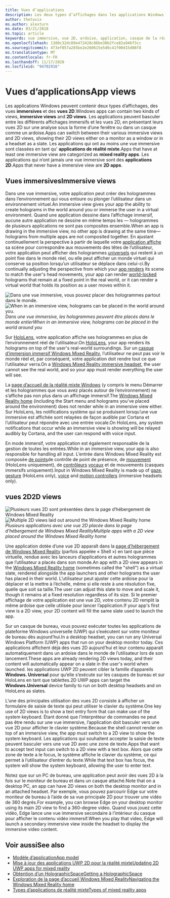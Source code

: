 ```yaml
---
title: Vues d’applications
description: Les deux types d’affichages dans les applications Windows Mixed Reality sont des vues immersives et des vues 2D.
author: thetuvix
ms.author: alexturn
ms.date: 03/21/2018
ms.topic: article
keywords: vue immersive, vue 2D, ardoise, application, casque de la réalité mixte, casque de réalité mixte, casque de réalité virtuelle, HoloLens, MRTK, boîte à outils de réalité mixte
ms.openlocfilehash: 1380c32dc89e472428c86be30b2fce82a946f3cc
ms.sourcegitcommit: 4f3ef057a285be2e260615e5d6c41f00d15d08f8
ms.translationtype: MT
ms.contentlocale: fr-FR
ms.lasthandoff: 11/17/2020
ms.locfileid: "94702916"
---
```

# <a name="app-views"></a><span data-ttu-id="5ea16-104">Vues d’applications</span><span class="sxs-lookup"><span data-stu-id="5ea16-104">App views</span></span>

<span data-ttu-id="5ea16-105">Les applications Windows peuvent contenir deux types d’affichages, des vues **immersives** et des **vues 2D**.</span><span class="sxs-lookup"><span data-stu-id="5ea16-105">Windows apps can contain two kinds of views, **immersive views** and **2D views**.</span></span> <span data-ttu-id="5ea16-106">Les applications peuvent basculer entre les différents affichages immersifs et les vues 2D, en présentant leurs vues 2D sur une analyse sous la forme d’une fenêtre ou dans un casque comme un ardoise.</span><span class="sxs-lookup"><span data-stu-id="5ea16-106">Apps can switch between their various immersive views and 2D views, showing their 2D views either on a monitor as a window or in a headset as a slate.</span></span> <span data-ttu-id="5ea16-107">Les applications qui ont au moins une vue immersive sont classées en tant qu' **applications de réalité mixte**.</span><span class="sxs-lookup"><span data-stu-id="5ea16-107">Apps that have at least one immersive view are categorized as **mixed reality apps**.</span></span> <span data-ttu-id="5ea16-108">Les applications qui n’ont jamais une vue immersive sont des **applications 2D**.</span><span class="sxs-lookup"><span data-stu-id="5ea16-108">Apps that never have a immersive view are **2D apps**.</span></span>

## <a name="immersive-views"></a><span data-ttu-id="5ea16-109">Vues immersives</span><span class="sxs-lookup"><span data-stu-id="5ea16-109">Immersive views</span></span>

<span data-ttu-id="5ea16-110">Dans une vue immersive, votre application peut créer des hologrammes dans l’environnement qui vous entoure ou plonger l’utilisateur dans un environnement virtuel.</span><span class="sxs-lookup"><span data-stu-id="5ea16-110">An immersive view gives your app the ability to create holograms in the world around you or immerse the user in a virtual environment.</span></span> <span data-ttu-id="5ea16-111">Quand une application dessine dans l’affichage immersif, aucune autre application ne dessine en même temps les &mdash; hologrammes de plusieurs applications ne sont pas composites ensemble.</span><span class="sxs-lookup"><span data-stu-id="5ea16-111">When an app is drawing in the immersive view, no other app is drawing at the same time&mdash;holograms from multiple apps are not composited together.</span></span> <span data-ttu-id="5ea16-112">En ajustant continuellement la perspective à partir de laquelle votre [application affiche](../develop/platform-capabilities-and-apis/rendering.md) sa scène pour correspondre aux mouvements des têtes de l’utilisateur, votre application peut afficher des hologrammes [universels](coordinate-systems.md) qui restent à un point fixe dans le monde réel, ou elle peut afficher un monde virtuel qui conserve sa position lorsqu’un utilisateur se déplace dans celui-ci.</span><span class="sxs-lookup"><span data-stu-id="5ea16-112">By continually adjusting the perspective from which your [app renders](../develop/platform-capabilities-and-apis/rendering.md) its scene to match the user's head movements, your app can render [world-locked](coordinate-systems.md) holograms that remain at a fixed point in the real world, or it can render a virtual world that holds its position as a user moves within it.</span></span>

<span data-ttu-id="5ea16-113">![Dans une vue immersive, vous pouvez placer des hologrammes partout dans le monde.](images/designoverview-940px.jpg)</span><span class="sxs-lookup"><span data-stu-id="5ea16-113">![When in an immersive view, holograms can be placed in the world around you.](images/designoverview-940px.jpg)</span></span><br>
<span data-ttu-id="5ea16-114">*Dans une vue immersive, les hologrammes peuvent être placés dans le monde entier*</span><span class="sxs-lookup"><span data-stu-id="5ea16-114">*When in an immersive view, holograms can be placed in the world around you*</span></span>

<span data-ttu-id="5ea16-115">Sur [HoloLens](https://docs.microsoft.com/hololens/hololens1-hardware), votre application affiche ses hologrammes en plus de l’environnement réel de l’utilisateur.</span><span class="sxs-lookup"><span data-stu-id="5ea16-115">On [HoloLens](https://docs.microsoft.com/hololens/hololens1-hardware), your app renders its holograms on top of the user's real-world surroundings.</span></span> <span data-ttu-id="5ea16-116">Sur un [casque d’immersion immersif Windows Mixed Reality](../discover/immersive-headset-hardware-details.md), l’utilisateur ne peut pas voir le monde réel et, par conséquent, votre application doit rendre tout ce que l’utilisateur verra.</span><span class="sxs-lookup"><span data-stu-id="5ea16-116">On a [Windows Mixed Reality immersive headset](../discover/immersive-headset-hardware-details.md), the user cannot see the real world, and so your app must render everything the user will see.</span></span>

<span data-ttu-id="5ea16-117">La [page d’accueil de la réalité mixte Windows](../discover/navigating-the-windows-mixed-reality-home.md) (y compris le menu Démarrer et les hologrammes que vous avez placés autour de l’environnement) ne s’affiche pas non plus dans un affichage immersif.</span><span class="sxs-lookup"><span data-stu-id="5ea16-117">The [Windows Mixed Reality home](../discover/navigating-the-windows-mixed-reality-home.md) (including the Start menu and holograms you've placed around the environment) does not render while in an immersive view either.</span></span> <span data-ttu-id="5ea16-118">Sur HoloLens, les notifications système qui se produisent lorsqu’une vue immersive est affichée sont relayées de façon audible par Cortana et l’utilisateur peut répondre avec une entrée vocale.</span><span class="sxs-lookup"><span data-stu-id="5ea16-118">On HoloLens, any system notifications that occur while an immersive view is showing will be relayed audibly by Cortana, and the user can respond with voice input.</span></span>

<span data-ttu-id="5ea16-119">En mode immersif, votre application est également responsable de la gestion de toutes les entrées.</span><span class="sxs-lookup"><span data-stu-id="5ea16-119">While in an immersive view, your app is also responsible for handling all input.</span></span> <span data-ttu-id="5ea16-120">L’entrée dans Windows Mixed Reality est composée [de points](gaze-and-commit.md)de contrôle de point de présence, de [mouvement](gaze-and-commit.md#composite-gestures) (HoloLens uniquement), de [contrôleurs](motion-controllers.md) [vocaux](voice-input.md) et de mouvements (casques immersifs uniquement).</span><span class="sxs-lookup"><span data-stu-id="5ea16-120">Input in Windows Mixed Reality is made up of [gaze](gaze-and-commit.md), [gesture](gaze-and-commit.md#composite-gestures) (HoloLens only), [voice](voice-input.md) and [motion controllers](motion-controllers.md) (immersive headsets only).</span></span>

## <a name="2d-views"></a><span data-ttu-id="5ea16-121">vues 2D</span><span class="sxs-lookup"><span data-stu-id="5ea16-121">2D views</span></span>

<span data-ttu-id="5ea16-122">![Plusieurs vues 2D sont présentées dans la page d’hébergement de Windows Mixed Reality](images/teleportation-940px.png)</span><span class="sxs-lookup"><span data-stu-id="5ea16-122">![Multiple 2D views laid out around the Windows Mixed Reality home](images/teleportation-940px.png)</span></span><br>
<span data-ttu-id="5ea16-123">*Plusieurs applications avec une vue 2D placée dans la page d’hébergement de Windows Mixed Reality*</span><span class="sxs-lookup"><span data-stu-id="5ea16-123">*Multiple apps with a 2D view placed around the Windows Mixed Reality home*</span></span>

<span data-ttu-id="5ea16-124">Une application dotée d’une vue 2D apparaît dans la [page d’hébergement de Windows Mixed Reality](../discover/navigating-the-windows-mixed-reality-home.md) (parfois appelée « Shell ») en tant que pièce virtuelle, rendue avec les lanceurs d’applications et autres hologrammes que l’utilisateur a placés dans son monde.</span><span class="sxs-lookup"><span data-stu-id="5ea16-124">An app with a 2D view appears in the [Windows Mixed Reality home](../discover/navigating-the-windows-mixed-reality-home.md) (sometimes called the "shell") as a virtual slate, rendered alongside the app launchers and other holograms the user has placed in their world.</span></span> <span data-ttu-id="5ea16-125">L’utilisateur peut ajuster cette ardoise pour la déplacer et la mettre à l’échelle, même si elle reste à une résolution fixe, quelle que soit sa taille.</span><span class="sxs-lookup"><span data-stu-id="5ea16-125">The user can adjust this slate to move and scale it, though it remains at a fixed resolution regardless of its size.</span></span> <span data-ttu-id="5ea16-126">Si le premier affichage de votre application est une vue 2D, votre contenu 2D remplit la même ardoise que celle utilisée pour lancer l’application.</span><span class="sxs-lookup"><span data-stu-id="5ea16-126">If your app's first view is a 2D view, your 2D content will fill the same slate used to launch the app.</span></span>

<span data-ttu-id="5ea16-127">Sur un casque de bureau, vous pouvez exécuter toutes les applications de plateforme Windows universelle (UWP) qui s’exécutent sur votre moniteur de bureau dès aujourd’hui.</span><span class="sxs-lookup"><span data-stu-id="5ea16-127">In a desktop headset, you can run any Universal Windows Platform (UWP) apps that run on your desktop monitor today.</span></span> <span data-ttu-id="5ea16-128">Ces applications affichent déjà des vues 2D aujourd’hui et leur contenu apparaît automatiquement dans un ardoise dans le monde de l’utilisateur lors de son lancement.</span><span class="sxs-lookup"><span data-stu-id="5ea16-128">These apps are already rendering 2D views today, and their content will automatically appear on a slate in the user's world when launched.</span></span> <span data-ttu-id="5ea16-129">les applications UWP 2D peuvent cibler la famille d’appareils **Windows. Universal** pour qu’elle s’exécute sur les casques de bureau et sur HoloLens en tant que tablettes.</span><span class="sxs-lookup"><span data-stu-id="5ea16-129">2D UWP apps can target the **Windows.Universal** device family to run on both desktop headsets and on HoloLens as slates.</span></span>

<span data-ttu-id="5ea16-130">L’une des principales utilisation des vues 2D consiste à afficher un formulaire de saisie de texte qui peut utiliser le clavier du système.</span><span class="sxs-lookup"><span data-stu-id="5ea16-130">One key use of 2D views is to show a text entry form that can make use of the system keyboard.</span></span> <span data-ttu-id="5ea16-131">Étant donné que l’interpréteur de commandes ne peut pas être rendu sur une vue immersive, l’application doit basculer vers une vue 2D pour afficher le clavier système.</span><span class="sxs-lookup"><span data-stu-id="5ea16-131">Because the shell cannot render on top of an immersive view, the app must switch to a 2D view to show the system keyboard.</span></span> <span data-ttu-id="5ea16-132">Les applications qui souhaitent accepter la saisie de texte peuvent basculer vers une vue 2D avec une zone de texte.</span><span class="sxs-lookup"><span data-stu-id="5ea16-132">Apps that want to accept text input can switch to a 2D view with a text box.</span></span> <span data-ttu-id="5ea16-133">Alors que cette zone de texte a le focus, le système affiche le clavier du système, ce qui permet à l’utilisateur d’entrer du texte.</span><span class="sxs-lookup"><span data-stu-id="5ea16-133">While that text box has focus, the system will show the system keyboard, allowing the user to enter text.</span></span>

<span data-ttu-id="5ea16-134">Notez que sur un PC de bureau, une application peut avoir des vues 2D à la fois sur le moniteur de bureau et dans un casque attaché.</span><span class="sxs-lookup"><span data-stu-id="5ea16-134">Note that on a desktop PC, an app can have 2D views on both the desktop monitor and in an attached headset.</span></span> <span data-ttu-id="5ea16-135">Par exemple, vous pouvez parcourir Edge sur votre moniteur de bureau à l’aide de sa vue principale 2D pour trouver une vidéo de 360 degrés.</span><span class="sxs-lookup"><span data-stu-id="5ea16-135">For example, you can browse Edge on your desktop monitor using its main 2D view to find a 360-degree video.</span></span> <span data-ttu-id="5ea16-136">Quand vous jouez cette vidéo, Edge lance une vue immersive secondaire à l’intérieur du casque pour afficher le contenu vidéo immersif.</span><span class="sxs-lookup"><span data-stu-id="5ea16-136">When you play that video, Edge will launch a secondary immersive view inside the headset to display the immersive video content.</span></span>

## <a name="see-also"></a><span data-ttu-id="5ea16-137">Voir aussi</span><span class="sxs-lookup"><span data-stu-id="5ea16-137">See also</span></span>

* [<span data-ttu-id="5ea16-138">Modèle d’application</span><span class="sxs-lookup"><span data-stu-id="5ea16-138">App model</span></span>](app-model.md)
* [<span data-ttu-id="5ea16-139">Mise à jour des applications UWP 2D pour la réalité mixte</span><span class="sxs-lookup"><span data-stu-id="5ea16-139">Updating 2D UWP apps for mixed reality</span></span>](../develop/porting-apps/building-2d-apps.md)
* [<span data-ttu-id="5ea16-140">Obtention d’un HolographicSpace</span><span class="sxs-lookup"><span data-stu-id="5ea16-140">Getting a HolographicSpace</span></span>](../develop/native/getting-a-holographicspace.md)
* [<span data-ttu-id="5ea16-141">Exploration de la page d’accueil Windows Mixed Reality</span><span class="sxs-lookup"><span data-stu-id="5ea16-141">Navigating the Windows Mixed Reality home</span></span>](../discover/navigating-the-windows-mixed-reality-home.md)
* [<span data-ttu-id="5ea16-142">Types d’applications de réalité mixte</span><span class="sxs-lookup"><span data-stu-id="5ea16-142">Types of mixed reality apps</span></span>](types-of-mixed-reality-apps.md)
